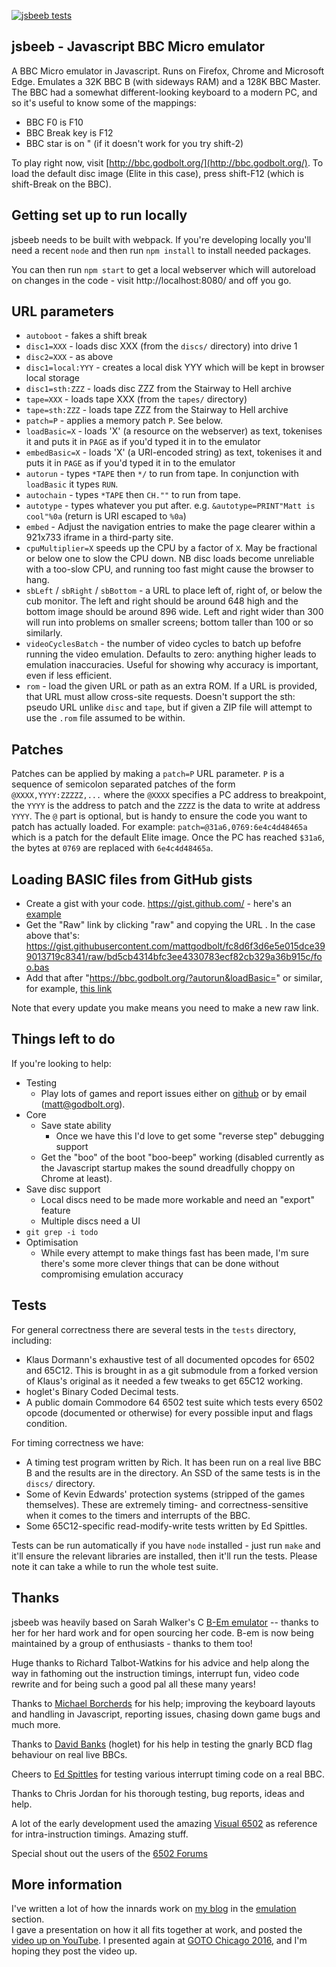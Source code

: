[![jsbeeb tests](https://github.com/mattgodbolt/jsbeeb/actions/workflows/test-and-deploy.yml/badge.svg)](https://github.com/mattgodbolt/jsbeeb/actions/workflows/test-and-deploy.yml)

## jsbeeb - Javascript BBC Micro emulator

A BBC Micro emulator in Javascript. Runs on Firefox, Chrome and Microsoft Edge. Emulates a 32K BBC B (with sideways RAM)
and a 128K BBC Master. The BBC had a somewhat different-looking keyboard to a modern PC, and so it's useful to
know some of the mappings:

-   BBC F0 is F10
-   BBC Break key is F12
-   BBC star is on " (if it doesn't work for you try shift-2)

To play right now, visit [http://bbc.godbolt.org/](http://bbc.godbolt.org/). To load the default disc image (Elite in
this case), press shift-F12 (which is shift-Break on the BBC).

## Getting set up to run locally

jsbeeb needs to be built with webpack. If you're developing locally you'll need a recent `node` and then run `npm install` to install needed packages.

You can then run `npm start` to get a local webserver which will autoreload on changes in the code - visit http://localhost:8080/ and off you go.

## URL parameters

-   `autoboot` - fakes a shift break
-   `disc1=XXX` - loads disc XXX (from the `discs/` directory) into drive 1
-   `disc2=XXX` - as above
-   `disc1=local:YYY` - creates a local disk YYY which will be kept in browser local storage
-   `disc1=sth:ZZZ` - loads disc ZZZ from the Stairway to Hell archive
-   `tape=XXX` - loads tape XXX (from the `tapes/` directory)
-   `tape=sth:ZZZ` - loads tape ZZZ from the Stairway to Hell archive
-   `patch=P` - applies a memory patch `P`. See below.
-   `loadBasic=X` - loads 'X' (a resource on the webserver) as text, tokenises it and puts it in `PAGE` as if you'd typed it in to the emulator
-   `embedBasic=X` - loads 'X' (a URI-encoded string) as text, tokenises it and puts it in `PAGE` as if you'd typed it in to the emulator
-   `autorun` - types `*TAPE` then `*/` to run from tape. In conjunction with `loadBasic` it types `RUN`.
-   `autochain` - types `*TAPE` then `CH.""` to run from tape.
-   `autotype` - types whatever you put after. e.g. `&autotype=PRINT"Matt is cool"%0a` (return is URI escaped to `%0a`)
-   `embed` - Adjust the navigation entries to make the page clearer within a 921x733 iframe in a third-party site.
-   `cpuMultiplier=X` speeds up the CPU by a factor of `X`. May be fractional or below one to slow the CPU down. NB disc loads become unreliable with a too-slow CPU, and running too fast might cause the browser to hang.
-   `sbLeft` / `sbRight` / `sbBottom` - a URL to place left of, right of, or below the cub monitor. The left and right should be around 648 high and the bottom image should be around 896 wide. Left and right wider than 300 will run into problems on smaller screens; bottom taller than 100 or so similarly.
-   `videoCyclesBatch` - the number of video cycles to batch up befofre running the video emulation. Defaults to zero: anything higher leads to emulation inaccuracies. Useful for showing why accuracy is important, even if less efficient.
-   `rom` - load the given URL or path as an extra ROM. If a URL is provided, that URL must allow cross-site requests. Doesn't support the sth: pseudo URL unlike `disc` and `tape`, but if given a ZIP file will attempt to use the `.rom` file assumed to be within.

## Patches

Patches can be applied by making a `patch=P` URL parameter. `P` is a sequence of semicolon separated patches of the form `@XXXX,YYYY:ZZZZZ,...` where the `@XXXX` specifies a PC address to breakpoint, the `YYYY` is the address to patch and the `ZZZZ` is the data to write at address `YYYY`. The `@` part is optional, but is handy to ensure the code you want to patch has actually loaded. For example: `patch=@31a6,0769:6e4c4d48465a` which is a patch for the default Elite image. Once the PC has reached `$31a6`, the bytes at `0769` are replaced with `6e4c4d48465a`.

## Loading BASIC files from GitHub gists

-   Create a gist with your code. https://gist.github.com/ - here's an [example](https://gist.github.com/mattgodbolt/fc8d6f3d6e5e015dce399013719c8341)
-   Get the "Raw" link by clicking "raw" and copying the URL . In the case above that's: https://gist.githubusercontent.com/mattgodbolt/fc8d6f3d6e5e015dce399013719c8341/raw/bd5cb4314bfc3ee4330783ecf82cb329a36b915c/foo.bas
-   Add that after "https://bbc.godbolt.org/?autorun&loadBasic=" or similar, for example, [this link](https://bbc.godbolt.org/?loadBasic=https://gist.githubusercontent.com/mattgodbolt/fc8d6f3d6e5e015dce399013719c8341/raw/bd5cb4314bfc3ee4330783ecf82cb329a36b915c/foo.bas&autorun)

Note that every update you make means you need to make a new raw link.

## Things left to do

If you're looking to help:

-   Testing
    -   Play lots of games and report issues either on [github](https://github.com/mattgodbolt/jsbeeb/issues) or by email (matt@godbolt.org).
-   Core
    -   Save state ability
        -   Once we have this I'd love to get some "reverse step" debugging support
    -   Get the "boo" of the boot "boo-beep" working (disabled currently as the Javascript startup makes the sound dreadfully
        choppy on Chrome at least).
-   Save disc support
    -   Local discs need to be made more workable and need an "export" feature
    -   Multiple discs need a UI
-   `git grep -i todo`
-   Optimisation
    -   While every attempt to make things fast has been made, I'm sure there's some more clever things that can be done without
        compromising emulation accuracy

## Tests

For general correctness there are several tests in the `tests` directory, including:

-   Klaus Dormann's exhaustive test of all documented opcodes for 6502 and 65C12.
    This is brought in as a git submodule from a forked version of Klaus's original as it needed
    a few tweaks to get 65C12 working.
-   hoglet's Binary Coded Decimal tests.
-   A public domain Commodore 64 6502 test suite which tests every 6502 opcode (documented or
    otherwise) for every possible input and flags condition.

For timing correctness we have:

-   A timing test program written by Rich. It has been run on a real live BBC B and
    the results are in the directory. An SSD of the same tests is in the `discs/` directory.
-   Some of Kevin Edwards' protection systems (stripped of the games themselves). These are extremely
    timing- and correctness-sensitive when it comes to the timers and interrupts of the BBC.
-   Some 65C12-specific read-modify-write tests written by Ed Spittles.

Tests can be run automatically if you have `node` installed - just run `make` and it'll ensure the relevant libraries are installed, then it'll run the tests.
Please note it can take a while to run the whole test suite.

## Thanks

jsbeeb was heavily based on Sarah Walker's C [B-Em emulator](https://github.com/stardot/b-em) -- thanks to her for her hard work and for open sourcing her code. B-em is now being maintained by a group of enthusiasts - thanks to them too!

Huge thanks to Richard Talbot-Watkins for his advice and help along the way in fathoming out the instruction timings, interrupt fun,
video code rewrite and for being such a good pal all these many years!

Thanks to [Michael Borcherds](https://twitter.com/mike_geogebra) for his help; improving the keyboard layouts and handling in Javascript, reporting issues, chasing down
game bugs and much more.

Thanks to [David Banks](https://github.com/hoglet67) (hoglet) for his help in testing the gnarly BCD flag behaviour on real live BBCs.

Cheers to [Ed Spittles](https://github.com/BigEd) for testing various interrupt timing code on a real BBC.

Thanks to Chris Jordan for his thorough testing, bug reports, ideas and help.

A lot of the early development used the amazing [Visual 6502](http://visual6502.org/) as reference for intra-instruction timings. Amazing stuff.

Special shout out the users of the [6502 Forums](http://forum.6502.org/)

## More information

I've written a lot of how the innards work on [my blog](http://xania.org) in the [emulation](http://xania.org/Emulation-archive) section.  
I gave a presentation on how it all fits together at work, and posted the [video up on YouTube](https://www.youtube.com/watch?v=37jyHQT7fXQ).
I presented again at [GOTO Chicago 2016](http://gotocon.com/chicago-2016/presentation/Emulating%20a%206502%20system%20in%20Javascript), and I'm
hoping they post the video up.
